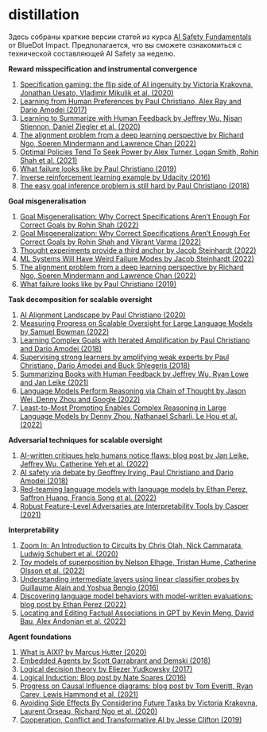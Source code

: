 # distillation

Здесь собраны краткие версии статей из курса [AI Safety Fundamentals](https://course.aisafetyfundamentals.com/alignment) от BlueDot Impact. Предполагается, что вы сможете ознакомиться с технической составляющей AI Safety за неделю.

**Reward misspecification and instrumental convergence**
1. [Specification gaming: the flip side of AI ingenuity by Victoria Krakovna, Jonathan Uesato, Vladimir Mikulik et al. (2020)](https://github.com/rray-org/distillation/blob/develop/Week_2/Specification%20gaming%20the%20flip%20side%20of%20AI%20ingenuity.md)
2. [Learning from Human Preferences by Paul Christiano, Alex Ray and Dario Amodei (2017)](https://github.com/rray-org/distillation/blob/develop/Week_2/Learning%20from%20human%20preferences.md)
3. [Learning to Summarize with Human Feedback by Jeffrey Wu, Nisan Stiennon, Daniel Ziegler et al. (2020)](https://github.com/rray-org/distillation/blob/develop/Week_2/Learning%20to%20Summarize%20with%20Human%20Feedback.md)
4. [The alignment problem from a deep learning perspective by Richard Ngo, Soeren Mindermann and Lawrence Chan (2022)](https://github.com/rray-org/distillation/blob/develop/Week_2/The%20alignment%20problem%20from%20a%20deep%20learning%20perspective.md)
5. [Optimal Policies Tend To Seek Power by Alex Turner, Logan Smith, Rohin Shah et al. (2021)](https://github.com/rray-org/distillation/blob/develop/Week_2/Optimal%20Policies%20Tend%20To%20Seek%20Power.md)
6. [What failure looks like by Paul Christiano (2019)](https://github.com/rray-org/distillation/blob/develop/Week_2/What%20failure%20looks%20like.md)
7. [Inverse reinforcement learning example by Udacity (2016)](https://github.com/rray-org/distillation-AISF/blob/main/Week_2/Inverse%20reinforcement%20learning%20example.md)
9. [The easy goal inference problem is still hard by Paul Christiano (2018)](https://github.com/rray-org/distillation/blob/develop/Week_2/The%20easy%20goal%20inference%20problem%20is%20still%20hard.md)

**Goal misgeneralisation**
1. [Goal Misgeneralisation: Why Correct Specifications Aren’t Enough For Correct Goals by Rohin Shah (2022)](https://github.com/rray-org/distillation/blob/develop/Week_3/Goal%20Misgeneralisation%20Why%20Correct%20Specifications.md)
2. [Goal Misgeneralization: Why Correct Specifications Aren’t Enough For Correct Goals by Rohin Shah and Vikrant Varma (2022)](https://arxiv.org/abs/2210.01790)
3. [Thought experiments provide a third anchor by Jacob Steinhardt (2022)](https://github.com/rray-org/distillation/blob/develop/Week_3/Thought%20experiments%20provide%20a%20third%20anchor.md)
4. [ML Systems Will Have Weird Failure Modes by Jacob Steinhardt (2022)](https://bounded-regret.ghost.io/ml-systems-will-have-weird-failure-modes-2/)
5. [The alignment problem from a deep learning perspective by Richard Ngo, Soeren Mindermann and Lawrence Chan (2022)](https://arxiv.org/abs/2209.00626)
6. [What failure looks like by Paul Christiano (2019)](https://github.com/rray-org/distillation/blob/develop/Week_3/What%20failure%20looks%20like.md)

**Task decomposition for scalable oversight**
1. [AI Alignment Landscape by Paul Christiano (2020)](https://github.com/rray-org/distillation/blob/develop/Week_4/AI%20Alignment%20Landscape.md)
2. [Measuring Progress on Scalable Oversight for Large Language Models by Samuel Bowman (2022)](https://github.com/rray-org/distillation/blob/develop/Week_4/Measuring%20Progress%20on%20Scalable%20Oversight%20for%20Large.md)
3. [Learning Complex Goals with Iterated Amplification by Paul Christiano and Dario Amodei (2018)](https://github.com/rray-org/distillation/blob/develop/Week_4/Learning%20Complex%20Goals%20with%20Iterated%20Amplification.md)
4. [Supervising strong learners by amplifying weak experts by Paul Christiano, Dario Amodei and Buck Shlegeris (2018)](https://arxiv.org/abs/1810.08575)
5. [Summarizing Books with Human Feedback by Jeffrey Wu, Ryan Lowe and Jan Leike (2021)](https://github.com/rray-org/distillation/blob/develop/Week_4/Summarizing%20Books%20with%20Human%20Feedback.md)
6. [Language Models Perform Reasoning via Chain of Thought by Jason Wei, Denny Zhou and Google (2022)](https://ai.googleblog.com/2022/05/language-models-perform-reasoning-via.html)
7. [Least-to-Most Prompting Enables Complex Reasoning in Large Language Models by Denny Zhou, Nathanael Scharli, Le Hou et al. (2022)](https://github.com/rray-org/distillation/blob/develop/Week_4/Least-to-Most%20Prompting%20Enables%20Complex%20Reasoning.md)

**Adversarial techniques for scalable oversight**
1. [AI-written critiques help humans notice flaws: blog post by Jan Leike, Jeffrey Wu, Catherine Yeh et al. (2022)](https://openai.com/blog/critiques/)
2. [AI safety via debate by Geoffrey Irving, Paul Christiano and Dario Amodei (2018)](https://arxiv.org/abs/1805.00899)
3. [Red-teaming language models with language models by Ethan Perez, Saffron Huang, Francis Song et al. (2022)](https://github.com/rray-org/distillation/blob/develop/Week_5/Red-teaming%20language%20models%20with%20language%20models.md)
4. [Robust Feature-Level Adversaries are Interpretability Tools by Casper (2021)](https://arxiv.org/abs/2110.03605)

**Interpretability**
1. [Zoom In: An Introduction to Circuits by Chris Olah, Nick Cammarata, Ludwig Schubert et al. (2020)](https://distill.pub/2020/circuits/zoom-in/)
2. [Toy models of superposition by Nelson Elhage, Tristan Hume, Catherine Olsson et al. (2022)](https://transformer-circuits.pub/2022/toy_model/index.html)
3. [Understanding intermediate layers using linear classifier probes by Guillaume Alain and Yoshua Bengio (2016)](https://arxiv.org/abs/1610.01644)
4. [Discovering language model behaviors with model-written evaluations: blog post by Ethan Perez (2022)](https://www.alignmentforum.org/posts/yRAo2KEGWenKYZG9K/discovering-language-model-behaviors-with-model-written)
5. [Locating and Editing Factual Associations in GPT by Kevin Meng, David Bau, Alex Andonian et al. (2022)](https://rome.baulab.info/)

**Agent foundations**
1. [What is AIXI? by Marcus Hutter (2020)](https://github.com/rray-org/distillation/blob/develop/Week_8/What%20is%20AIXI%20by%20Marcus%20Hutter%20(2020).md)
2. [Embedded Agents by Scott Garrabrant and Demski (2018)](https://intelligence.org/2018/10/29/embedded-agents/)
3. [Logical decision theory by Eliezer Yudkowsky (2017)](https://arbital.com/p/logical_dt/?l=5d6)
4. [Logical Induction: Blog post by Nate Soares (2016)](https://github.com/rray-org/distillation/blob/develop/Week_8/Logical%20Induction.md)
5. [Progress on Causal Influence diagrams: blog post by Tom Everitt, Ryan Carey, Lewis Hammond et al. (2021)](https://deepmindsafetyresearch.medium.com/progress-on-causal-influence-diagrams-a7a32180b0d1)
6. [Avoiding Side Effects By Considering Future Tasks by Victoria Krakovna, Laurent Orseau, Richard Ngo et al. (2020)](https://arxiv.org/abs/2010.07877)
7. [Cooperation, Conflict and Transformative AI by Jesse Clifton (2019)](https://www.alignmentforum.org/s/p947tK8CoBbdpPtyK/p/KMocAf9jnAKc2jXri)
